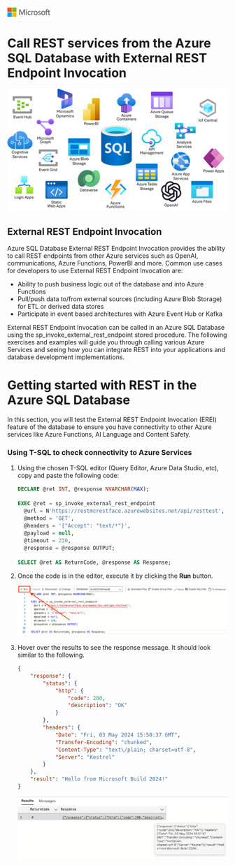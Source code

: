 ![A picture of the Microsoft Logo](./media/graphics/microsoftlogo.png)

# Call REST services from the Azure SQL Database with External REST Endpoint Invocation

![A picture of multiple Azure Services that External REST Endpoint Invocation can use](./media/ch3/rest1.png)

## External REST Endpoint Invocation

Azure SQL Database External REST Endpoint Invocation provides the ability to call REST endpoints from other Azure services such as OpenAI, communications, Azure Functions, PowerBI and more. Common use cases for developers to use External REST Endpoint Invocation are:

* Ability to push business logic out of the database and into Azure Functions
* Pull/push data to/from external sources (including Azure Blob Storage) for ETL or derived data stores
* Participate in event based architectures with Azure Event Hub or Kafka

External REST Endpoint Invocation can be called in an Azure SQL Database using the sp_invoke_external_rest_endpoint stored procedure. The following exercises and examples will guide you through calling various Azure Services and seeing how you can integrate REST into your applications and database development implementations.

# Getting started with REST in the Azure SQL Database

In this section, you will test the External REST Endpoint Invocation (EREI) feature of the database to ensure you have connectivity to other Azure services like Azure Functions, AI Language and Content Safety.

### Using T-SQL to check connectivity to Azure Services

1. Using the chosen T-SQL editor (Query Editor, Azure Data Studio, etc), copy and paste the following code:

    ```SQL
    DECLARE @ret INT, @response NVARCHAR(MAX);

    EXEC @ret = sp_invoke_external_rest_endpoint
      @url = N'https://restmcrestface.azurewebsites.net/api/resttest',
      @method = 'GET',
      @headers = '{"Accept": "text/*"}',
      @payload = null,
      @timeout = 230,
      @response = @response OUTPUT;

    SELECT @ret AS ReturnCode, @response AS Response;
    ```

1. Once the code is in the editor, execute it by clicking the **Run** button.

    ![A picture of clicking the Run button](./media/ch3/testing1.png)

1. Hover over the results to see the response message. It should look similar to the following.

      ```JSON
      {
          "response": {
              "status": {
                  "http": {
                      "code": 200,
                      "description": "OK"
                  }
              },
              "headers": {
                  "Date": "Fri, 03 May 2024 15:50:37 GMT",
                  "Transfer-Encoding": "chunked",
                  "Content-Type": "text\/plain; charset=utf-8",
                  "Server": "Kestrel"
              }
          },
          "result": "Hello from Microsoft Build 2024!"
      }
      ```

    ![A picture of hovering over the results to see the response message](./media/ch3/testing2.png)